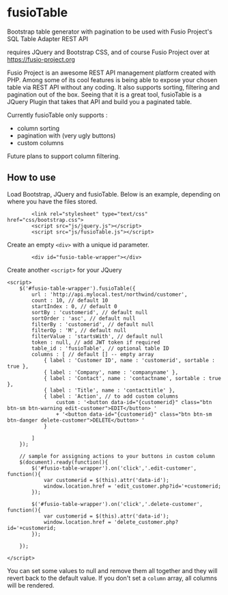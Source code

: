 # fusioTable
Bootstrap table generator with pagination to be used with Fusio Project's SQL Table Adapter REST API 

requires JQuery and Bootstrap CSS, and of course Fusio Project over at https://fusio-project.org

Fusio Project is an awesome REST API management platform created with PHP. Among some of its cool features is being able to expose your chosen table via REST API without any coding. It also supports sorting, filtering and pagination out of the box. Seeing that it is a great tool, fusioTable is a JQuery Plugin that takes that API and build you a paginated table.

Currently fusioTable only supports :

* column sorting 
* pagination with (very ugly buttons)
* custom columns

Future plans to support column filtering.

## How to use

Load Bootstrap, JQuery and fusioTable. Below is an example, depending on where you have the files stored.

```
		<link rel="stylesheet" type="text/css" href="css/bootstrap.css">
		<script src="js/jquery.js"></script>
		<script src="js/fusioTable.js"></script>
```

Create an empty `<div>` with a unique id parameter.

```
		<div id="fusio-table-wrapper"></div>
```

Create another ```<script>``` for your JQuery

```
<script>
	$('#fusio-table-wrapper').fusioTable({
		url : 'http://api.mylocal.test/northwind/customer',
		count : 10, // default 10
		startIndex : 0, // default 0
		sortBy : 'customerid', // default null
		sortOrder : 'asc', // default null
		filterBy : 'customerid', // default null
		filterOp : 'M', // default null
		filterValue : 'startsWith', // default null
		token : null, // add JWT token if required
		table_id : 'fusioTable', // optional table ID
		columns : [ // default [] -- empty array
			{ label : 'Customer ID', name : 'customerid', sortable : true },
			{ label : 'Company', name : 'companyname' },
			{ label : 'Contact', name : 'contactname', sortable : true },
			{ label : 'Title', name : 'contacttitle' },
			{ label : 'Action', // to add custom columns
				custom : '<button data-id="{customerid}" class="btn btn-sm btn-warning edit-customer">EDIT</button> ' 
				+ '<button data-id="{customerid}" class="btn btn-sm btn-danger delete-customer">DELETE</button> ' 
			} 

		]
	});
	
	// sample for assigning actions to your buttons in custom column
	$(document).ready(function(){
		$('#fusio-table-wrapper').on('click','.edit-customer', function(){
			var customerid = $(this).attr('data-id');
			window.location.href = 'edit_customer.php?id='+customerid;
		});
	
		$('#fusio-table-wrapper').on('click','.delete-customer', function(){
			var customerid = $(this).attr('data-id');
			window.location.href = 'delete_customer.php?id='+customerid;
		});
	
	});

</script>
```

You can set some values to null and remove them all together and they will revert back to the default value. If you don't set a ```column``` array, all columns will be rendered.
